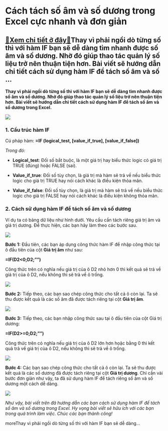 Cách tách số âm và số dương trong Excel cực nhanh và đơn giản
=============================================================

[:gift:Xem chi tiết ở đây:gift:](https://hddtvn.com/cach-tach-so-am-va-so-duong-trong-excel-cuc-nhanh-va-don-gian/)Thay vì phải ngồi dò từng số thì với hàm IF bạn sẽ dễ dàng tìm nhanh được số âm và số dương. Nhờ đó giúp thao tác quản lý số liệu trở nên thuận tiện hơn. Bài viết sẽ hướng dẫn chi tiết cách sử dụng hàm IF để tách số âm và số …
----------------------------------------------------------------------------------------------------------------------------------------------------------------------------------------------------------------------------------

**Thay vì phải ngồi dò từng số thì với hàm IF bạn sẽ dễ dàng tìm nhanh được số âm và số dương. Nhờ đó giúp thao tác quản lý số liệu trở nên thuận tiện hơn. Bài viết sẽ hướng dẫn chi tiết cách sử dụng hàm IF để tách số âm và số dương trong Excel.**


![](https://hddtvn.com/wp-content/uploads/2021/01/tach-so-am-so-duong.png)


### 1. Cấu trúc hàm IF


Cú pháp hàm: **=IF (logical\_test, [value\_if\_true], [value\_if\_false])**


*Trong đó:*




* **Logical\_test**: Đối số bắt buộc, là một giá trị hay biểu thức logic có giá trị TRUE (đúng) hoặc FALSE (sai).

* **Value\_if\_true**: Đối số tùy chọn, là giá trị mà hàm sẽ trả về nếu biểu thức logic cho giá trị TRUE hay nói cách khác là điều kiện thỏa mãn.

* **Value\_if\_false**: Đối số tùy chọn, là giá trị mà hàm sẽ trả về nếu biểu thức logic cho giá trị FALSE hay nói cách khác là điều kiện không thỏa mãn.



### 2. Cách sử dụng hàm IF để tách số âm và số dương


Ví dụ ta có bảng dữ liệu như hình dưới. Yêu cầu cần tách riêng giá trị âm và giá trị dương. Để thực hiện, các bạn hãy làm theo các bước sau.


![](https://hddtvn.com/wp-content/uploads/2021/01/cGl6jTN.png)


**Bước 1:** Đầu tiên, các bạn áp dụng công thức hàm IF để nhập công thức tại ô đầu tiên của cột **Giá trị âm** như sau:


**=IF(D2<0;D2;””)**


Công thức trên có nghĩa nếu giá trị của ô D2 nhỏ hơn 0 thì kết quả sẽ trả về giá trị của ô D2, nếu không thì sẽ trả về ô trống.


![](https://hddtvn.com/wp-content/uploads/2021/01/f2g9mbj.png)


**Bước 2:** Tiếp theo, các bạn sao chép công thức cho tất cả ô còn lại. Ta sẽ thu được kết quả là các số âm đã được tách riêng tại cột **Giá trị âm**.


![](https://hddtvn.com/wp-content/uploads/2021/01/uQDU3Z8.png)


**Bước 3:** Tiếp theo, các bạn nhập công thức sau tại ô đầu tiên của cột Giá trị dương:


**=IF(D2>=0;D2;””)**


Công thức trên có nghĩa nếu giá trị của ô D2 lớn hơn hoặc bằng 0 thì kết quả trả về giá trị của ô D2, nếu không thì sẽ trả về ô trống.


![](https://hddtvn.com/wp-content/uploads/2021/01/I3UY7cV.png)


**Bước 4:** Các bạn sao chép công thức cho tất cả ô còn lại. Ta sẽ thu được kết quả là các số dương đã được tách riêng tại cột **Giá trị dương**. Chỉ cần vài bước đơn giản như vậy, ta đã sử dụng hàm IF để tách riêng số âm và số dương một cách dễ dàng.


![](https://hddtvn.com/wp-content/uploads/2021/01/fZQfV2O.png)


*Như vậy, bài viết trên đã hướng dẫn các bạn cách sử dụng hàm IF để tách số âm và số dương trong Excel. Hy vọng bài viết sẽ hữu ích với các bạn trong quá trình làm việc. Chúc các bạn thành công!*


moreThay vì phải ngồi dò từng số thì với hàm IF bạn sẽ dễ dàng…

